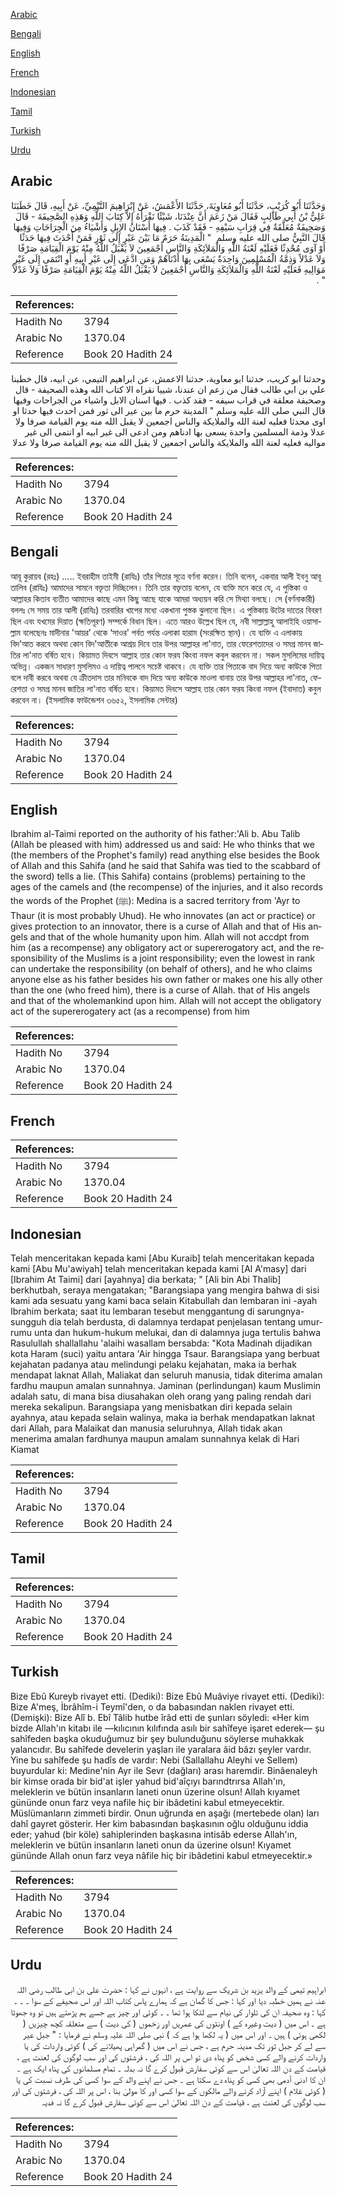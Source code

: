 [Arabic](#arabic)

[Bengali](#bengali)

[English](#english)

[French](#french)

[Indonesian](#indonesian)

[Tamil](#tamil)

[Turkish](#turkish)

[Urdu](#urdu)

## Arabic


<div dir="rtl" lang="ar" style={{fontSize:'larger',backgroundColor:'#f8f9fa',padding:20}}>
وَحَدَّثَنَا أَبُو كُرَيْبٍ، حَدَّثَنَا أَبُو مُعَاوِيَةَ، حَدَّثَنَا الأَعْمَشُ، عَنْ إِبْرَاهِيمَ التَّيْمِيِّ، عَنْ أَبِيهِ، قَالَ خَطَبَنَا عَلِيُّ بْنُ أَبِي طَالِبٍ فَقَالَ مَنْ زَعَمَ أَنَّ عِنْدَنَا، شَيْئًا نَقْرَأُهُ إِلاَّ كِتَابَ اللَّهِ وَهَذِهِ الصَّحِيفَةَ - قَالَ وَصَحِيفَةٌ مُعَلَّقَةٌ فِي قِرَابِ سَيْفِهِ - فَقَدْ كَذَبَ ‏.‏ فِيهَا أَسْنَانُ الإِبِلِ وَأَشْيَاءُ مِنَ الْجِرَاحَاتِ وَفِيهَا قَالَ النَّبِيُّ صلى الله عليه وسلم ‏ "‏ الْمَدِينَةُ حَرَمٌ مَا بَيْنَ عَيْرٍ إِلَى ثَوْرٍ فَمَنْ أَحْدَثَ فِيهَا حَدَثًا أَوْ آوَى مُحْدِثًا فَعَلَيْهِ لَعْنَةُ اللَّهِ وَالْمَلاَئِكَةِ وَالنَّاسِ أَجْمَعِينَ لاَ يَقْبَلُ اللَّهُ مِنْهُ يَوْمَ الْقِيَامَةِ صَرْفًا وَلاَ عَدْلاً وَذِمَّةُ الْمُسْلِمِينَ وَاحِدَةٌ يَسْعَى بِهَا أَدْنَاهُمْ وَمَنِ ادَّعَى إِلَى غَيْرِ أَبِيهِ أَوِ انْتَمَى إِلَى غَيْرِ مَوَالِيهِ فَعَلَيْهِ لَعْنَةُ اللَّهِ وَالْمَلاَئِكَةِ وَالنَّاسِ أَجْمَعِينَ لاَ يَقْبَلُ اللَّهُ مِنْهُ يَوْمَ الْقِيَامَةِ صَرْفًا وَلاَ عَدْلاً ‏"‏ ‏.‏
</div>
<div style={{backgroundColor:'#f8f9fa',padding:20, marginBottom: 10}}><table> <thead> <tr> <th>References:</th> <th></th> </tr> </thead> <tbody><tr><td>Hadith No</td><td>3794</td></tr><tr><td>Arabic No</td><td>1370.04</td></tr><tr><td>Reference</td><td>Book 20 Hadith 24</td></tr></tbody></table></div>


<div dir="rtl" lang="ar" style={{fontSize:'larger',backgroundColor:'#f8f9fa',padding:20}}>
وحدثنا ابو كريب، حدثنا ابو معاوية، حدثنا الاعمش، عن ابراهيم التيمي، عن ابيه، قال خطبنا علي بن ابي طالب فقال من زعم ان عندنا، شييا نقراه الا كتاب الله وهذه الصحيفة - قال وصحيفة معلقة في قراب سيفه - فقد كذب . فيها اسنان الابل واشياء من الجراحات وفيها قال النبي صلى الله عليه وسلم " المدينة حرم ما بين عير الى ثور فمن احدث فيها حدثا او اوى محدثا فعليه لعنة الله والملايكة والناس اجمعين لا يقبل الله منه يوم القيامة صرفا ولا عدلا وذمة المسلمين واحدة يسعى بها ادناهم ومن ادعى الى غير ابيه او انتمى الى غير مواليه فعليه لعنة الله والملايكة والناس اجمعين لا يقبل الله منه يوم القيامة صرفا ولا عدلا
</div>
<div style={{backgroundColor:'#f8f9fa',padding:20, marginBottom: 10}}><table> <thead> <tr> <th>References:</th> <th></th> </tr> </thead> <tbody><tr><td>Hadith No</td><td>3794</td></tr><tr><td>Arabic No</td><td>1370.04</td></tr><tr><td>Reference</td><td>Book 20 Hadith 24</td></tr></tbody></table></div>

## Bengali


<div dir="ltr" lang="bn" style={{fontSize:'larger',backgroundColor:'#f8f9fa',padding:20}}>
আবূ কুরায়ব (রহঃ) ..... ইবরাহীম তাইমী (রাযিঃ) তাঁর পিতার সূত্রে বর্ণনা করেন। তিনি বলেন, একবার আলী ইবনু আবূ তালিব (রাযিঃ) আমাদের সামনে বক্তৃতা দিচ্ছিলেন। তিনি তার বক্তৃতায় বলেন, যে ব্যক্তি মনে করে যে, এ পুস্তিকা ও আল্লাহর কিতাব ব্যতীত আমাদের কাছে এমন কিছু আছে যাকে আমরা অধ্যয়ন করি সে মিথ্যা বলছে। সে (বর্ণনাকারী) বললঃ সে সময় তার আলী (রাযিঃ) তরবারির খাপের মধ্যে একখানা পুস্তক ঝুলানো ছিল। এ পুস্তিকায় উটের দাতের বিবরণ ছিল এবং যখমের দিয়াত (ক্ষতিপূরণ) সম্পর্কে বিধান ছিল। এতে আরও উল্লেখ ছিল যে, নবী সাল্লাল্লাহু আলাইহি ওয়াসাল্লাম বলেছেনঃ মাদীনার 'আয়র’ থেকে ‘সাওর' পর্বত পর্যন্ত এলাকা হারাম (সংরক্ষিত স্থান)। যে ব্যক্তি এ এলাকায় বিদ’আত করবে অথবা কোন বিদ'আতীকে আশ্রয় দিবে তার উপর আল্লাহর লা'নাত, তার ফেরেশতাদের ও সমগ্র মানব জাতির লা'নাত বর্ষিত হবে। কিয়ামত দিবসে আল্লাহ তার কোন ফরয কিংবা নফল কবুল করবেন না। সকল মুসলিমের দায়িত্ব অভিন্ন। একজন সাধারণ মুসলিমও এ দায়িত্ব পালনে সচেষ্ট থাকবে। যে ব্যক্তি তার পিতাকে বাদ দিয়ে অন্য কাউকে পিতা বলে দাবী করবে অথবা যে ক্রীতদাস তার মনিবকে বাদ দিয়ে অন্য কাউকে মাওলা বানায় তার উপর আল্লাহর লা'নাত, ফেরেশতা ও সমগ্র মানব জাতির লা'নাত বর্ষিত হবে। কিয়ামত দিবসে আল্লাহ তার কোন ফরয কিংবা নফল (ইবাদাত) কবুল করবেন না। (ইসলামিক ফাউন্ডেশন ৩৬৫২, ইসলামিক সেন্টার)
</div>
<div style={{backgroundColor:'#f8f9fa',padding:20, marginBottom: 10}}><table> <thead> <tr> <th>References:</th> <th></th> </tr> </thead> <tbody><tr><td>Hadith No</td><td>3794</td></tr><tr><td>Arabic No</td><td>1370.04</td></tr><tr><td>Reference</td><td>Book 20 Hadith 24</td></tr></tbody></table></div>

## English


<div dir="ltr" lang="en" style={{fontSize:'larger',backgroundColor:'#f8f9fa',padding:20}}>
Ibrahim al-Taimi reported on the authority of his father:'Ali b. Abu Talib (Allah be pleased with him) addressed us and said: He who thinks that we (the members of the Prophet's family) read anything else besides the Book of Allah and this Sahifa (and he said that Sahifa was tied to the scabbard of the sword) tells a lie. (This Sahifa) contains (problems) pertaining to the ages of the camels and (the recompense) of the injuries, and it also records the words of the Prophet (ﷺ): Medina is a sacred territory from 'Ayr to Thaur (it is most probably Uhud). He who innovates (an act or practice) or gives protection to an innovator, there is a curse of Allah and that of His angels and that of the whole humanity upon him. Allah will not accdpt from him (as a recompense) any obligatory act or supererogatory act, and the responsibility of the Muslims is a joint responsibility; even the lowest in rank can undertake the responsibility (on behalf of others), and he who claims anyone else as his father besides his own father or makes one his ally other than the one (who freed him), there is a curse of Allah. that of His angels and that of the wholemankind upon him. Allah will not accept the obligatory act of the supererogatery act (as a recompense) from him
</div>
<div style={{backgroundColor:'#f8f9fa',padding:20, marginBottom: 10}}><table> <thead> <tr> <th>References:</th> <th></th> </tr> </thead> <tbody><tr><td>Hadith No</td><td>3794</td></tr><tr><td>Arabic No</td><td>1370.04</td></tr><tr><td>Reference</td><td>Book 20 Hadith 24</td></tr></tbody></table></div>

## French


<div dir="ltr" lang="fr" style={{fontSize:'larger',backgroundColor:'#f8f9fa',padding:20}}>

</div>
<div style={{backgroundColor:'#f8f9fa',padding:20, marginBottom: 10}}><table> <thead> <tr> <th>References:</th> <th></th> </tr> </thead> <tbody><tr><td>Hadith No</td><td>3794</td></tr><tr><td>Arabic No</td><td>1370.04</td></tr><tr><td>Reference</td><td>Book 20 Hadith 24</td></tr></tbody></table></div>

## Indonesian


<div dir="ltr" lang="id" style={{fontSize:'larger',backgroundColor:'#f8f9fa',padding:20}}>
Telah menceritakan kepada kami [Abu Kuraib] telah menceritakan kepada kami [Abu Mu'awiyah] telah menceritakan kepada kami [Al A'masy] dari [Ibrahim At Taimi] dari [ayahnya] dia berkata; " [Ali bin Abi Thalib] berkhutbah, seraya mengatakan; "Barangsiapa yang mengira bahwa di sisi kami ada sesuatu yang kami baca selain Kitabullah dan lembaran ini -ayah Ibrahim berkata; saat itu lembaran tesebut menggantung di sarungnya- sungguh dia telah berdusta, di dalamnya terdapat penjelasan tentang umur-rumu unta dan hukum-hukum melukai, dan di dalamnya juga tertulis bahwa Rasulullah shallallahu 'alaihi wasallam bersabda: "Kota Madinah dijadikan kota Haram (suci) yaitu antara 'Air hingga Tsaur. Barangsiapa yang berbuat kejahatan padanya atau melindungi pelaku kejahatan, maka ia berhak mendapat laknat Allah, Maliakat dan seluruh manusia, tidak diterima amalan fardhu maupun amalan sunnahnya. Jaminan (perlindungan) kaum Muslimin adalah satu, di mana bisa diusahakan oleh orang yang paling rendah dari mereka sekalipun. Barangsiapa yang menisbatkan diri kepada selain ayahnya, atau kepada selain walinya, maka ia berhak mendapatkan laknat dari Allah, para Malaikat dan manusia seluruhnya, Allah tidak akan menerima amalan fardhunya maupun amalam sunnahnya kelak di Hari Kiamat
</div>
<div style={{backgroundColor:'#f8f9fa',padding:20, marginBottom: 10}}><table> <thead> <tr> <th>References:</th> <th></th> </tr> </thead> <tbody><tr><td>Hadith No</td><td>3794</td></tr><tr><td>Arabic No</td><td>1370.04</td></tr><tr><td>Reference</td><td>Book 20 Hadith 24</td></tr></tbody></table></div>

## Tamil


<div dir="ltr" lang="ta" style={{fontSize:'larger',backgroundColor:'#f8f9fa',padding:20}}>

</div>
<div style={{backgroundColor:'#f8f9fa',padding:20, marginBottom: 10}}><table> <thead> <tr> <th>References:</th> <th></th> </tr> </thead> <tbody><tr><td>Hadith No</td><td>3794</td></tr><tr><td>Arabic No</td><td>1370.04</td></tr><tr><td>Reference</td><td>Book 20 Hadith 24</td></tr></tbody></table></div>

## Turkish


<div dir="ltr" lang="tr" style={{fontSize:'larger',backgroundColor:'#f8f9fa',padding:20}}>
Bize Ebû Kureyb rivayet etti. (Dediki): Bize Ebû Muâviye rivayet etti. (Dediki): Bize A'meş, İbrâhîm-i Teymî'den, o da babasından naklen rivayet etti. (Demişki): Bize Alî b. Ebî Tâlib hutbe îrâd etti de şunları söyledi: «Her kim bizde Allah'ın kitabı ile —kılıcının kılıfında asılı bir sahîfeye işaret ederek— şu sahîfeden başka okuduğumuz bir şey bulunduğunu söylerse muhakkak yalancıdır. Bu sahîfede develerin yaşları ile yaralara âid bâzı şeyler vardır. Yine bu sahîfede şu hadîs de vardır: Nebi (Sallallahu Aleyhi ve Sellem) buyurdular ki: Medine'nin Ayr ile Sevr (dağları) arası haremdir. Binâenaleyh bir kimse orada bir bid'at işler yahud bid'aîçıyı barındtrırsa Allah'ın, meleklerin ve bütün insanların laneti onun üzerine olsun! Allah kıyamet gününde onun farz veya nafile hiç bir ibâdetini kabul etmeyecektir. Müslümanların zimmeti birdir. Onun uğrunda en aşağı (mertebede olan) ları dahî gayret gösterir. Her kim babasından başkasının oğlu olduğunu iddia eder; yahud (bir köle) sahiplerinden başkasına intisâb ederse Allah'ın, meleklerin ve bütün insanların laneti onun da üzerine olsun! Kıyamet gününde Allah onun farz veya nâfile hiç bir ibâdetini kabul etmeyecektir.»
</div>
<div style={{backgroundColor:'#f8f9fa',padding:20, marginBottom: 10}}><table> <thead> <tr> <th>References:</th> <th></th> </tr> </thead> <tbody><tr><td>Hadith No</td><td>3794</td></tr><tr><td>Arabic No</td><td>1370.04</td></tr><tr><td>Reference</td><td>Book 20 Hadith 24</td></tr></tbody></table></div>

## Urdu


<div dir="rtl" lang="ur" style={{fontSize:'larger',backgroundColor:'#f8f9fa',padding:20}}>
ابراہیم تیمی کے والد یزید بن شریک سے روایت ہے ، انہوں نے کہا : حضرت علی بن ابی طالب رضی اللہ عنہ نے ہمیں خطبہ دیا اور کہا : جس کا گمان ہے کہ ہمارے پاس کتاب اللہ اور اس صحیفے کے سوا ۔ ۔ ۔ کہا : وہ صحیفہ ان کی تلوار کی نیام سے لٹکا ہوا تھا ۔ ۔ کوئی اور چیز ہے جسے ہم پڑھتے ہیں تو وہ جھوٹا ہے ۔ اس میں ( دیت وغیرہ کے ) اونٹوں کی عمریں اور زخموں ( کی دیت ) سے متعلقہ کچھ چیزیں ( لکھی ہوئی ) ہیں ۔ اور اس میں ( یہ لکھا ہوا ہے کہ ) نبی صلی اللہ علیہ وسلم نے فرمایا : " جبل عیر سے لے کر جبل ثور تک مدینہ حرم ہے ، جس نے اس میں ( گمراہی پھیلانے کی ) کوئی واردات کی یا واردات کرنے والے کسی شخص کو پناہ دی تو اس پر اللہ کی ، فرشتوں کی اور سب لوگوں کی لعنت ہے ، قیامت کے دن اللہ تعالیٰ اس سے کوئی سفارش قبول کرے گا نہ بدلہ ۔ تمام مسلمانوں کی پناہ ایک ہے ۔ ان کا ادنی آدمی بھی کسی کو پناہ دے سکتا ہے ۔ جس نے اپنے والد کے سوا کسی کی طرف نسبت کی یا ( کوئی غلام ) اپنے آزاد کرنے والے مالکوں کے سوا کسی اور کا مولیٰ بنا ، اس پر اللہ کی ، فرشتوں کی اور سب لوگوں کی لعنت ہے ، قیامت کے دن اللہ تعالیٰ اس سے کوئی سفارش قبول کرے گا نہ فدیہ
</div>
<div style={{backgroundColor:'#f8f9fa',padding:20, marginBottom: 10}}><table> <thead> <tr> <th>References:</th> <th></th> </tr> </thead> <tbody><tr><td>Hadith No</td><td>3794</td></tr><tr><td>Arabic No</td><td>1370.04</td></tr><tr><td>Reference</td><td>Book 20 Hadith 24</td></tr></tbody></table></div>